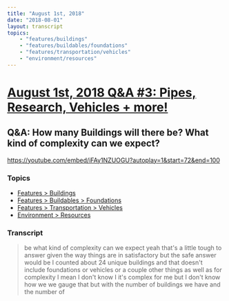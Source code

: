 ```yaml
---
title: "August 1st, 2018"
date: "2018-08-01"
layout: transcript
topics: 
    - "features/buildings"
    - "features/buildables/foundations"
    - "features/transportation/vehicles"
    - "environment/resources"
---
```

# [August 1st, 2018 Q&A #3: Pipes, Research, Vehicles + more!](../2018-08-01.md)
## Q&A: How many Buildings will there be? What kind of complexity can we expect?
https://youtube.com/embed/iFAy1NZUOGU?autoplay=1&start=72&end=100
### Topics
* [Features > Buildings](../topics/features/buildings.md)
* [Features > Buildables > Foundations](../topics/features/buildables/foundations.md)
* [Features > Transportation > Vehicles](../topics/features/transportation/vehicles.md)
* [Environment > Resources](../topics/environment/resources.md)

### Transcript

> be what kind of complexity can we expect
> yeah that's a little tough to answer
> given the way things are in satisfactory
> but the safe answer would be I counted
> about 24 unique buildings and that
> doesn't include foundations or vehicles
> or a couple other things as well as for
> complexity I mean I don't know I it's
> complex for me but I don't know how we
> we gauge that but with the number of
> buildings we have and the number of
